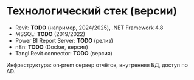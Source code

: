 # Технологический стек (версии)

- Revit: **TODO** (например, 2024/2025), .NET Framework 4.8
- MSSQL: **TODO** (2019/2022)
- Power BI Report Server: **TODO** (релиз)
- n8n: **TODO** (Docker, версия)
- Tangl Revit connector: **TODO** (версия)

Инфраструктура: on‑prem сервер отчётов, внутренняя БД, доступ по AD.
